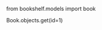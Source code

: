from bookshelf.models import book

Book.objects.get(id=1)

[comment]: <> (<QuerySet [<book: Title: 1984 Author: George Orwell Pub year: 1949>]>)